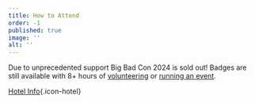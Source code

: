 ```yaml
---
title: How to Attend
order: -1
published: true
image: ''
alt: ''
---
```


Due to unprecedented support Big Bad Con 2024 is sold out! Badges are still available with 8+ hours of [volunteering](https://www.bigbadcon.com/rangers/) or [running an event](https://www.bigbadcon.com/run-an-event/).

[Hotel Info](https://www.bigbadcon.com/hotel/){.icon-hotel}

<!--Welcome to Big Bad Con:

**Big Bad Con is sold out!** *We hope to see you in 2024!*

[Hotel Info](https://www.bigbadcon.com/hotel/){.icon-hotel}

Sign up to attend Big Bad Con!

[Buy a Badge](/buy-a-badge){.icon-badge}

[Book a Room](https://www.hyatt.com/en-US/group-booking/SFOBU/G-BBC3){.icon-hotel}

[Hotel](/hotel){.icon-hotel}

[Exhibitors](/exhibitor-information){.icon-booth}

[Program](/images/03-new_bigbadcon_program_10-09.pdf){.icon-book}

[FAQ](/faq){.icon-faq}-->
